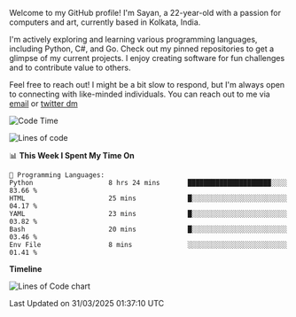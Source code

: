 Welcome to my GitHub profile! I'm Sayan, a 22-year-old with a passion for computers and art, currently based in Kolkata, India.

I'm actively exploring and learning various programming languages, including Python, C#, and Go. Check out my pinned repositories to get a glimpse of my current projects. I enjoy creating software for fun challenges and to contribute value to others.

Feel free to reach out! I might be a bit slow to respond, but I'm always open to connecting with like-minded individuals. You can reach out to me via [email](mailto:me@sayanbiswas.in) or [twitter dm](https://twitter.com/TheDankDel)

<!--START_SECTION:waka-->
![Code Time](http://img.shields.io/badge/Code%20Time-2%2C150%20hrs%2048%20mins-blue)

![Lines of code](https://img.shields.io/badge/From%20Hello%20World%20I%27ve%20Written-7.8%20million%20lines%20of%20code-blue)

📊 **This Week I Spent My Time On** 

```text
💬 Programming Languages: 
Python                   8 hrs 24 mins       █████████████████████░░░░   83.66 % 
HTML                     25 mins             █░░░░░░░░░░░░░░░░░░░░░░░░   04.17 % 
YAML                     23 mins             █░░░░░░░░░░░░░░░░░░░░░░░░   03.82 % 
Bash                     20 mins             █░░░░░░░░░░░░░░░░░░░░░░░░   03.46 % 
Env File                 8 mins              ░░░░░░░░░░░░░░░░░░░░░░░░░   01.41 % 
```

**Timeline**

![Lines of Code chart](https://raw.githubusercontent.com/Dank-del/Dank-del/main/assets/bar_graph.png)


 Last Updated on 31/03/2025 01:37:10 UTC
<!--END_SECTION:waka-->
